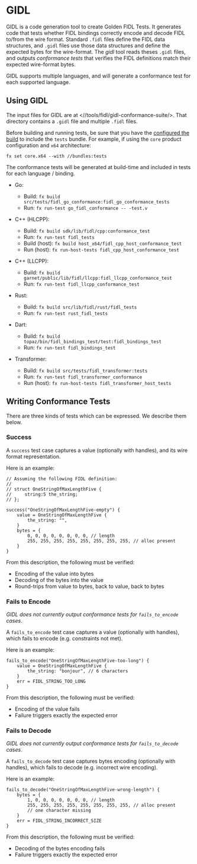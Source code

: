 # GIDL

GIDL is a code generation tool to create Golden FIDL Tests. It generates code
that tests whether FIDL bindings correctly encode and decode FIDL to/from the
wire format. Standard `.fidl` files define the FIDL data structures, and `.gidl`
files use those data structures and define the expected bytes for the
wire-format. The _gidl_ tool reads theses `.gidl` files, and outputs
_conformance tests_ that verifies the FIDL definitions match their expected
wire-format bytes.

GIDL supports multiple languages, and will generate a conformance test for each
supported language.

## Using GIDL

The input files for GIDL are at <//tools/fidl/gidl-conformance-suite/>. That
directory contains a `.gidl` file and multiple `.fidl` files.

Before building and running tests, be sure that you have the [configured the
build][fx set] to include the `tests` bundle. For example, if using the `core`
product configuration and `x64` architecture:

    fx set core.x64 --with //bundles:tests

The conformance tests will be generated at build-time and included in tests
for each language / binding.

* Go:
    * Build: `fx build src/tests/fidl_go_conformance:fidl_go_conformance_tests`
    * Run: `fx run-test go_fidl_conformance -- -test.v`

* C++ (HLCPP):
    * Build: `fx build sdk/lib/fidl/cpp:conformance_test`
    * Run: `fx run-test fidl_tests`
    * Build (host): `fx build host_x64/fidl_cpp_host_conformance_test`
    * Run (host): `fx run-host-tests fidl_cpp_host_conformance_test`

* C++ (LLCPP):
    * Build: `fx build garnet/public/lib/fidl/llcpp:fidl_llcpp_conformance_test`
    * Run: `fx run-test fidl_llcpp_conformance_test`

* Rust:
    * Build: `fx build src/lib/fidl/rust/fidl_tests`
    * Run: `fx run-test rust_fidl_tests`

* Dart:
    * Build: `fx build topaz/bin/fidl_bindings_test/test:fidl_bindings_test`
    * Run: `fx run-test fidl_bindings_test`

* Transformer:
    * Build: `fx build src/tests/fidl_transformer:tests`
    * Run: `fx run-test fidl_transformer_conformance`
    * Run (host): `fx run-host-tests fidl_transformer_host_tests`

## Writing Conformance Tests

There are three kinds of tests which can be expressed. We describe them below.

### Success

A `success` test case captures a value (optionally with handles), and its wire
format representation.

Here is an example:

    // Assuming the following FIDL definition:
    //
    // struct OneStringOfMaxLengthFive {
    //     string:5 the_string;
    // };

    success("OneStringOfMaxLengthFive-empty") {
        value = OneStringOfMaxLengthFive {
            the_string: "",
        }
        bytes = {
            0, 0, 0, 0, 0, 0, 0, 0, // length
            255, 255, 255, 255, 255, 255, 255, 255, // alloc present
        }
    }

From this description, the following must be verified:

* Encoding of the value into bytes
* Decoding of the bytes into the value
* Round-trips from value to bytes, back to value, back to bytes

### Fails to Encode

_GIDL does not currently output conformance tests for `fails_to_encode` cases_.

A `fails_to_encode` test case captures a value (optionally with handles), which
fails to encode (e.g. constraints not met).

Here is an example:

    fails_to_encode("OneStringOfMaxLengthFive-too-long") {
        value = OneStringOfMaxLengthFive {
            the_string: "bonjour", // 6 characters
        }
        err = FIDL_STRING_TOO_LONG
    }

From this description, the following must be verified:

* Encoding of the value fails
* Failure triggers exactly the expected error

### Fails to Decode

_GIDL does not currently output conformance tests for `fails_to_decode` cases_.

A `fails_to_decode` test case captures bytes encoding (optionally with handles),
which fails to decode (e.g. incorrect wire encoding).

Here is an example:

    fails_to_decode("OneStringOfMaxLengthFive-wrong-length") {
        bytes = {
            1, 0, 0, 0, 0, 0, 0, 0, // length
            255, 255, 255, 255, 255, 255, 255, 255, // alloc present
            // one character missing
        }
        err = FIDL_STRING_INCORRECT_SIZE
    }

From this description, the following must be verified:

* Decoding of the bytes encoding fails
* Failure triggers exactly the expected error

[fx set]: https://fuchsia.dev/fuchsia-src/development/workflows/fx#configure-a-build
